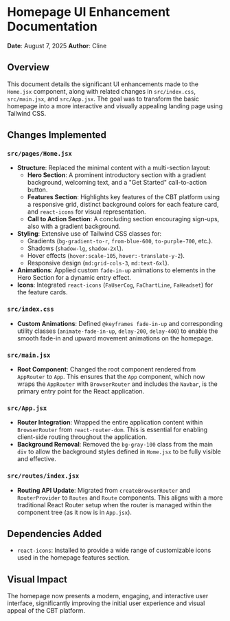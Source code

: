 # Homepage UI Enhancement Documentation

**Date**: August 7, 2025
**Author**: Cline

## Overview

This document details the significant UI enhancements made to the `Home.jsx` component, along with related changes in `src/index.css`, `src/main.jsx`, and `src/App.jsx`. The goal was to transform the basic homepage into a more interactive and visually appealing landing page using Tailwind CSS.

## Changes Implemented

### `src/pages/Home.jsx`

*   **Structure**: Replaced the minimal content with a multi-section layout:
    *   **Hero Section**: A prominent introductory section with a gradient background, welcoming text, and a "Get Started" call-to-action button.
    *   **Features Section**: Highlights key features of the CBT platform using a responsive grid, distinct background colors for each feature card, and `react-icons` for visual representation.
    *   **Call to Action Section**: A concluding section encouraging sign-ups, also with a gradient background.
*   **Styling**: Extensive use of Tailwind CSS classes for:
    *   Gradients (`bg-gradient-to-r`, `from-blue-600`, `to-purple-700`, etc.).
    *   Shadows (`shadow-lg`, `shadow-2xl`).
    *   Hover effects (`hover:scale-105`, `hover:-translate-y-2`).
    *   Responsive design (`md:grid-cols-3`, `md:text-6xl`).
*   **Animations**: Applied custom `fade-in-up` animations to elements in the Hero Section for a dynamic entry effect.
*   **Icons**: Integrated `react-icons` (`FaUserCog`, `FaChartLine`, `FaHeadset`) for the feature cards.

### `src/index.css`

*   **Custom Animations**: Defined `@keyframes fade-in-up` and corresponding utility classes (`animate-fade-in-up`, `delay-200`, `delay-400`) to enable the smooth fade-in and upward movement animations on the homepage.

### `src/main.jsx`

*   **Root Component**: Changed the root component rendered from `AppRouter` to `App`. This ensures that the `App` component, which now wraps the `AppRouter` with `BrowserRouter` and includes the `Navbar`, is the primary entry point for the React application.

### `src/App.jsx`

*   **Router Integration**: Wrapped the entire application content within `BrowserRouter` from `react-router-dom`. This is essential for enabling client-side routing throughout the application.
*   **Background Removal**: Removed the `bg-gray-100` class from the main `div` to allow the background styles defined in `Home.jsx` to be fully visible and effective.

### `src/routes/index.jsx`

*   **Routing API Update**: Migrated from `createBrowserRouter` and `RouterProvider` to `Routes` and `Route` components. This aligns with a more traditional React Router setup when the router is managed within the component tree (as it now is in `App.jsx`).

## Dependencies Added

*   `react-icons`: Installed to provide a wide range of customizable icons used in the homepage features section.

## Visual Impact

The homepage now presents a modern, engaging, and interactive user interface, significantly improving the initial user experience and visual appeal of the CBT platform.
